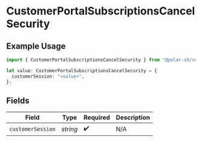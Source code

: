 # CustomerPortalSubscriptionsCancelSecurity

## Example Usage

```typescript
import { CustomerPortalSubscriptionsCancelSecurity } from "@polar-sh/sdk/models/operations/customerportalsubscriptionscancel.js";

let value: CustomerPortalSubscriptionsCancelSecurity = {
  customerSession: "<value>",
};
```

## Fields

| Field              | Type               | Required           | Description        |
| ------------------ | ------------------ | ------------------ | ------------------ |
| `customerSession`  | *string*           | :heavy_check_mark: | N/A                |
